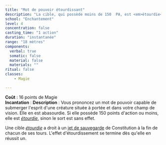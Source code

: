 ```yaml
---
title: "Mot de pouvoir étourdissant"
description: "La cible, qui possède moins de 150  PA, est <em>étourdie</em>."
school: "Enchantement"
level: 4
concentration: false
casting_time: "1 action"
duration: "instantanée"
range: "18 mètres"
components:
  verbal: true
  somatic: false
  material: false
  materials: ""
ritual: false
classes:
    - Magie

---
```

**Coût** : 16 points de Magie  
**Incantation** : 
**Description** : Vous prononcez un mot de pouvoir capable de submerger l'esprit d'une créature située à portée et dans votre champ de vision. Elle en est abasourdie. Si elle possède 150 points d'action ou moins, elle est [_étourdie_](/gerer-la-sante-du-personnage/#etourdi), sinon le sort est sans effet.  

Une cible [_étourdie_](/gerer-la-sante-du-personnage/#etourdi) a droit à un [jet de sauvegarde](/utiliser-les-caracteristiques/#jets-de-sauvegarde) de Constitution à la fin de chacun de ses tours. L'effet d'étourdissement se termine dès qu'elle en réussit un.  
